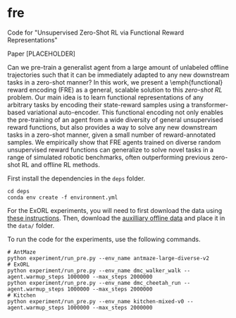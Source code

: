 # fre
Code for "Unsupervised Zero-Shot RL via Functional Reward Representations"

Paper [PLACEHOLDER]

Can we pre-train a generalist agent from a large amount of unlabeled offline trajectories such that it can be immediately adapted to any new downstream tasks in a zero-shot manner?
In this work, we present a \emph{functional} reward encoding (FRE) as a general, scalable solution to this *zero-shot RL* problem.
Our main idea is to learn functional representations of any arbitrary tasks by encoding their state-reward samples using a transformer-based variational auto-encoder.
This functional encoding not only enables the pre-training of an agent from a wide diversity of general unsupervised reward functions, but also provides a way to solve any new downstream tasks in a zero-shot manner, given a small number of reward-annotated samples.
We empirically show that FRE agents trained on diverse random unsupervised reward functions can generalize to solve novel tasks in a range of simulated robotic benchmarks, often outperforming previous zero-shot RL and offline RL methods.

First install the dependencies in the `deps` folder.
```
cd deps
conda env create -f environment.yml
```

For the ExORL experiments, you will need to first download the data using [these instructions](https://github.com/denisyarats/exorl).
Then, download the [auxilliary offline data](https://drive.google.com/drive/folders/1HDkCP6-eLKuyQRPcyO3ei-vhubMRlGct?usp=sharing) and place it in the `data/` folder. 

To run the code for the experiments, use the following commands.

```
# AntMaze
python experiment/run_pre.py --env_name antmaze-large-diverse-v2
# ExORL
python experiment/run_pre.py --env_name dmc_walker_walk --agent.warmup_steps 1000000 --max_steps 2000000
python experiment/run_pre.py --env_name dmc_cheetah_run --agent.warmup_steps 1000000 --max_steps 2000000
# Kitchen
python experiment/run_pre.py --env_name kitchen-mixed-v0 --agent.warmup_steps 1000000 --max_steps 2000000
```
